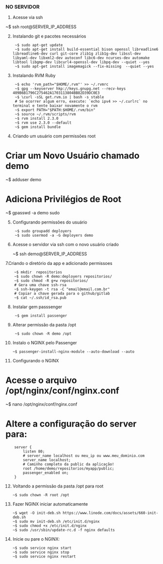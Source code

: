 ### NO SERVIDOR
1. Acesse via ssh

  ~$ ssh root@SERVER_IP_ADDRESS

2. Instalando git e pacotes necessários
		
		~$ sudo apt-get update
		~$ sudo apt-get install build-essential bison openssl libreadline6 libreadline6-dev curl git-core zlib1g zlib1g-dev libssl-dev libyaml-dev libxml2-dev autoconf libc6-dev ncurses-dev automake libtool libgmp-dev libcurl4-openssl-dev libpq-dev --quiet --yes
		~$ sudo apt-get install imagemagick --fix-missing  --quiet --yes

3. Instalando RVM Ruby
		
		~$ echo 'rvm_path="$HOME/.rvm"' >> ~/.rvmrc
		~$ gpg --keyserver hkp://keys.gnupg.net --recv-keys 409B6B1796C275462A1703113804BB82D39DC0E3
		~$ \curl -sSL get.rvm.io | bash -s stable 
		# Se ocorrer algum erro, execute: `echo ipv4 >> ~/.curlrc` no terminal e tente baixar novamente o rvm
		~$ export PATH="$PATH:$HOME/.rvm/bin"
		~$ source ~/.rvm/scripts/rvm
		~$ rvm install 2.3.0
		~$ rvm use 2.3.0 --default
		~$ gem install bundle

4. Criando um usuário com permissões root

  # Criar um Novo Usuário chamado demo
  ~$ adduser demo 
  # Adiciona Privilégios de Root
  ~$ gpasswd -a demo sudo
  
5. Configurando permissões do usuário
		
		~$ sudo groupadd deployers
		~$ sudo usermod -a -G deployers demo
		
6. Acesse o servidor via ssh com o novo usuário criado

    ~$ ssh demo@SERVER_IP_ADDRESS
		
7.Criando o diretório da app e adicionado permissoes

		~$ mkdir  repositorios
		~$ sudo chown -R demo:deployers repositorios/
		~$ sudo chmod -R g+w repositorios/
		# Gera uma chave ssh-rsa
		~$ ssh-keygen -t rsa -C "email@email.com.br"
		# Copiar a chave gerada para o github/gitlab
		~$ cat ~/.ssh/id_rsa.pub 
		
8. Instalar gem passsenger

		~$ gem install passenger
		
9. Alterar permissão da pasta /opt

		~$ sudo chown -R demo /opt
		
10. Instalo o NGINX pelo Passenger
		
		~$ passenger-install-nginx-module --auto-download --auto
		
11. Configurando o NGINX

  # Acesse o arquivo /opt/nginx/conf/nginx.conf
  
  ~$ nano /opt/nginx/conf/nginx.conf
  
  # Altere a configuração do server para:

		server {
			listen 80;
			# server_name localhost ou meu_ip ou www.meu_dominio.com
			server_name localhost; 
			# Caminho completo da public da aplicação!
			root /home/demo/repositorios/myapp/public;
			passenger_enabled on;
		}

12. Voltando a permissão da pasta /opt para root

		~$ sudo chown -R root /opt

13. Fazer NGINX iniciar automaticamente

		~$ wget -O init-deb.sh https://www.linode.com/docs/assets/660-init-deb.sh
		~$ sudo mv init-deb.sh /etc/init.d/nginx
		~$ sudo chmod +x /etc/init.d/nginx
		~$ sudo /usr/sbin/update-rc.d -f nginx defaults
		
14. Inicie ou pare o NGINX:

		~$ sudo service nginx start
		~$ sudo service nginx stop
		~$ sudo service nginx restart
